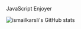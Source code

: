 JavaScript Enjoyer

![ismailkarsli's GitHub stats](https://github-readme-stats.vercel.app/api?username=ismailkarsli)
